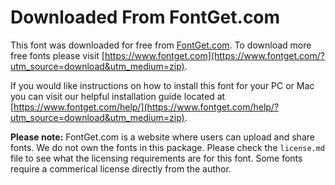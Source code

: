 # Downloaded From FontGet.com
This font was downloaded for free from [FontGet.com](https://www.fontget.com/?utm_source=download&utm_medium=zip). To download more free fonts please visit [https://www.fontget.com](https://www.fontget.com/?utm_source=download&utm_medium=zip). 

If you would like instructions on how to install this font for your PC or Mac you can visit our helpful installation guide located at [https://www.fontget.com/help/](https://www.fontget.com/help/?utm_source=download&utm_medium=zip). 

**Please note:** FontGet.com is a website where users can upload and share fonts. We do not own the fonts in this package. Please check the `license.md` file to see what the licensing requirements are for this font. Some fonts require a commerical license directly from the author.